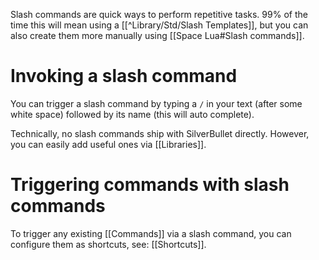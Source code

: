 Slash commands are quick ways to perform repetitive tasks. 99% of the time this will mean using a [[^Library/Std/Slash Templates]], but you can also create them more manually using [[Space Lua#Slash commands]].

# Invoking a slash command
You can trigger a slash command by typing a `/` in your text (after some white space) followed by its name (this will auto complete).

Technically, no slash commands ship with SilverBullet directly. However, you can easily add useful ones via [[Libraries]].

# Triggering commands with slash commands
To trigger any existing [[Commands]] via a slash command, you can configure them as shortcuts, see: [[Shortcuts]].
